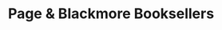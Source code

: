 ---
title: "Page & Blackmore Booksellers"
url: /nelson/page-und-blackmore-booksellers/
shop: Bücher
---